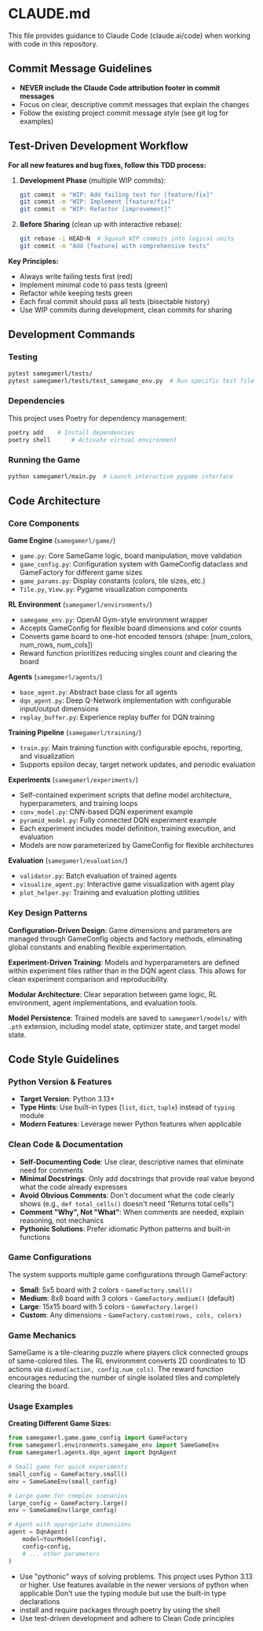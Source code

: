# CLAUDE.md

This file provides guidance to Claude Code (claude.ai/code) when working with code in this repository.

## Commit Message Guidelines

- **NEVER include the Claude Code attribution footer in commit messages**
- Focus on clear, descriptive commit messages that explain the changes
- Follow the existing project commit message style (see git log for examples)

## Test-Driven Development Workflow

**For all new features and bug fixes, follow this TDD process:**

1. **Development Phase** (multiple WIP commits):
   ```bash
   git commit -m "WIP: Add failing test for [feature/fix]"
   git commit -m "WIP: Implement [feature/fix]" 
   git commit -m "WIP: Refactor [improvement]"
   ```

2. **Before Sharing** (clean up with interactive rebase):
   ```bash
   git rebase -i HEAD~N  # Squash WIP commits into logical units
   git commit -m "Add [feature] with comprehensive tests"
   ```

**Key Principles:**
- Always write failing tests first (red)
- Implement minimal code to pass tests (green) 
- Refactor while keeping tests green
- Each final commit should pass all tests (bisectable history)
- Use WIP commits during development, clean commits for sharing

## Development Commands

### Testing
```bash
pytest samegamerl/tests/
pytest samegamerl/tests/test_samegame_env.py  # Run specific test file
```

### Dependencies
This project uses Poetry for dependency management:
```bash
poetry add    # Install dependencies
poetry shell      # Activate virtual environment
```

### Running the Game
```bash
python samegamerl/main.py  # Launch interactive pygame interface
```

## Code Architecture

### Core Components

**Game Engine** (`samegamerl/game/`)
- `game.py`: Core SameGame logic, board manipulation, move validation
- `game_config.py`: Configuration system with GameConfig dataclass and GameFactory for different game sizes
- `game_params.py`: Display constants (colors, tile sizes, etc.)
- `Tile.py`, `View.py`: Pygame visualization components

**RL Environment** (`samegamerl/environments/`)
- `samegame_env.py`: OpenAI Gym-style environment wrapper
- Accepts GameConfig for flexible board dimensions and color counts
- Converts game board to one-hot encoded tensors (shape: [num_colors, num_rows, num_cols])
- Reward function prioritizes reducing singles count and clearing the board

**Agents** (`samegamerl/agents/`)
- `base_agent.py`: Abstract base class for all agents
- `dqn_agent.py`: Deep Q-Network implementation with configurable input/output dimensions
- `replay_buffer.py`: Experience replay buffer for DQN training

**Training Pipeline** (`samegamerl/training/`)
- `train.py`: Main training function with configurable epochs, reporting, and visualization
- Supports epsilon decay, target network updates, and periodic evaluation

**Experiments** (`samegamerl/experiments/`)
- Self-contained experiment scripts that define model architecture, hyperparameters, and training loops
- `conv_model.py`: CNN-based DQN experiment example
- `pyramid_model.py`: Fully connected DQN experiment example
- Each experiment includes model definition, training execution, and evaluation
- Models are now parameterized by GameConfig for flexible architectures

**Evaluation** (`samegamerl/evaluation/`)
- `validator.py`: Batch evaluation of trained agents
- `visualize_agent.py`: Interactive game visualization with agent play
- `plot_helper.py`: Training and evaluation plotting utilities

### Key Design Patterns

**Configuration-Driven Design**: Game dimensions and parameters are managed through GameConfig objects and factory methods, eliminating global constants and enabling flexible experimentation.

**Experiment-Driven Training**: Models and hyperparameters are defined within experiment files rather than in the DQN agent class. This allows for clean experiment comparison and reproducibility.

**Modular Architecture**: Clear separation between game logic, RL environment, agent implementations, and evaluation tools.

**Model Persistence**: Trained models are saved to `samegamerl/models/` with `.pth` extension, including model state, optimizer state, and target model state.

## Code Style Guidelines

### Python Version & Features
- **Target Version**: Python 3.13+
- **Type Hints**: Use built-in types (`list`, `dict`, `tuple`) instead of `typing` module
- **Modern Features**: Leverage newer Python features when applicable

### Clean Code & Documentation
- **Self-Documenting Code**: Use clear, descriptive names that eliminate need for comments
- **Minimal Docstrings**: Only add docstrings that provide real value beyond what the code already expresses
- **Avoid Obvious Comments**: Don't document what the code clearly shows (e.g., `def total_cells()` doesn't need "Returns total cells")
- **Comment "Why", Not "What"**: When comments are needed, explain reasoning, not mechanics
- **Pythonic Solutions**: Prefer idiomatic Python patterns and built-in functions

### Game Configurations

The system supports multiple game configurations through GameFactory:
- **Small**: 5x5 board with 2 colors - `GameFactory.small()`
- **Medium**: 8x8 board with 3 colors - `GameFactory.medium()` (default)
- **Large**: 15x15 board with 5 colors - `GameFactory.large()`
- **Custom**: Any dimensions - `GameFactory.custom(rows, cols, colors)`

### Game Mechanics

SameGame is a tile-clearing puzzle where players click connected groups of same-colored tiles. The RL environment converts 2D coordinates to 1D actions via `divmod(action, config.num_cols)`. The reward function encourages reducing the number of single isolated tiles and completely clearing the board.

### Usage Examples

**Creating Different Game Sizes:**
```python
from samegamerl.game.game_config import GameFactory
from samegamerl.environments.samegame_env import SameGameEnv
from samegamerl.agents.dqn_agent import DqnAgent

# Small game for quick experiments
small_config = GameFactory.small()
env = SameGameEnv(small_config)

# Large game for complex scenarios  
large_config = GameFactory.large()
env = SameGameEnv(large_config)

# Agent with appropriate dimensions
agent = DqnAgent(
    model=YourModel(config),
    config=config,
    # ... other parameters
)
```
- Use "pythonic" ways of solving problems.
This project uses Python 3.13 or higher. Use features available in the newer versions of python when applicable
Don't use the typing module but use the built-in type declarations
- install and require packages through poetry by using the shell
- Use test-driven development and adhere to Clean Code principles

